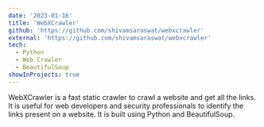 ```yaml
---
date: '2023-01-16'
title: 'WebXCrawler'
github: 'https://github.com/shivamsaraswat/webxcrawler'
external: 'https://github.com/shivamsaraswat/webxcrawler'
tech:
  - Python
  - Web Crawler
  - BeautifulSoup
showInProjects: true
---
```


WebXCrawler is a fast static crawler to crawl a website and get all the links. It is useful for web developers and security professionals to identify the links present on a website. It is built using Python and BeautifulSoup.
